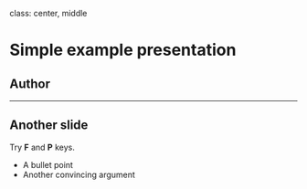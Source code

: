 class: center, middle

# Simple example presentation

## Author

---

## Another slide

Try **F** and **P** keys.

- A bullet point
- Another convincing argument
